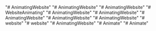 "# AnimatingWebsite" 
"# AnimatingWebsite" 
"# AnimatingWebsite" 
"# WebsiteAnimating" 
"# AnimatingWebsite" 
"# AnimatingWebsite" 
"# AnimatingWebsite" 
"# AnimatingWebsite" 
"# AnimatingWebsite" 
"# website" 
"# website" 
"# AnimatingWebsite" 
"# Animate" 
"# Animate" 
